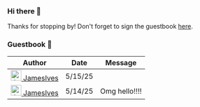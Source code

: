 ### Hi there 👋



Thanks for stopping by! Don't forget to sign the guestbook [here](https://github.com/Allysony/allysony/issues/1).

### Guestbook 📖
<!-- Guestbook -->
| Author | Date | Message |
|---|---|---|
| <a href="https://github.com/JamesIves"><img width="24" height="24" src="https://images.weserv.nl/?url=https%3A%2F%2Favatars.githubusercontent.com%2Fu%2F10888441%3Fs%3D24%26u%3D4713805daba1c9e5bb4ebcf09eb591d28f7de554%26v%3D4&h=24&w=24&fit=cover&mask=circle&maxage=7d" alt="JamesIves"> JamesIves</a> | 5/15/25 |  |
| <a href="https://github.com/JamesIves"><img width="24" height="24" src="https://images.weserv.nl/?url=https%3A%2F%2Favatars.githubusercontent.com%2Fu%2F10888441%3Fs%3D24%26u%3D4713805daba1c9e5bb4ebcf09eb591d28f7de554%26v%3D4&h=24&w=24&fit=cover&mask=circle&maxage=7d" alt="JamesIves"> JamesIves</a> | 5/14/25 | Omg hello!!!! |

<!-- /Guestbook -->
